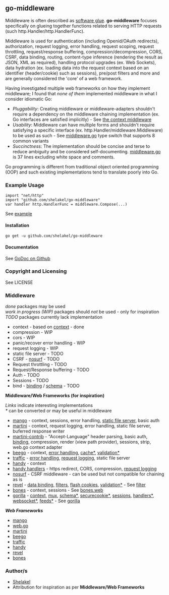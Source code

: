 ## go-middleware

Middleware is often described as [software glue](http://en.wikipedia.org/wiki/Middleware). **go-middleware** focuses specifically on glueing together functions related to serving HTTP requests (such http.Handler/http.HandlerFunc).  

Middleware is used for authentication (including Openid/OAuth redirects), authorization, request logging, error handling, request scoping, request throttling, request/response buffering, compression/decompression, CORS, CSRF, data binding, routing, content-type inference (rendering the result as JSON, XML as required), handling protocol upgrades (ex. Web Sockets), data hydration (ex. loading data into the request context based on an identifier (header/cookie) such as sessions), pre/post filters and more and are generally considered the 'core' of a web framework.

Having investigated multiple web frameworks on how they implement middleware; I found that *none of them* implemented middleware in what I consider idiomatic Go:

 * *Pluggability*: Creating middleware or middleware-adapters shouldn't require a dependency on the middleware chaining implementation (ex. Go interfaces are satisfied implicitly) - See [the context middleware](https://github.com/shelakel/go-middleware/blob/master/context/context.go)
 * *Usability*: Middleware can have multiple forms and shouldn't require satisfying a specific interface (ex. http.Handler/middleware.Middleware) to be used as such - See [middleware.go](https://github.com/shelakel/go-middleware/blob/master/middleware.go) type switch that supports 8 common variants
 * *Succinctness*: The implementation should be concise and terse to reduce ambiguity and be considered self-documenting. [middleware.go](https://github.com/shelakel/go-middleware/blob/master/middleware.go) is 37 lines excluding white space and comments.

Go programming is different from traditional object oriented programming (OOP) and such existing implementations tend to translate poorly into Go.

### Example Usage

    import "net/http"
    import "github.com/shelakel/go-middleware"
    var handler http.HandlerFunc = middleware.Compose(...)

See [example](https://github.com/shelakel/go-middleware/blob/master/example/example.go)

#### Installation

    go get -u github.com/shelakel/go-middleware 

#### Documentation
See [GoDoc on Github](http://godoc.org/github.com/shelakel/go-middleware)

### Copyright and Licensing
See LICENSE

### Middleware

*done* packages may be used  
*work in progress (WIP)* packages should *not* be used - only for inspiration  
*TODO* packages currently lack implementation  

 * context - based on [context](github.com/gorilla/context) - done
 * compression - WIP
 * cors - WIP
 * panic/recover error handling - WIP
 * request logging - WIP
 * static file server - TODO
 * CSRF - [nosurf](https://github.com/justinas/nosurf) - TODO
 * Request throttling - TODO
 * Request/Response buffering - TODO
 * Auth - TODO
 * Sessions - TODO
 * bind - [binding](https://github.com/codegangsta/martini-contrib/tree/master/binding) / [schema](http://www.gorillatoolkit.org/pkg/schema) - TODO

__Middleware/Web Frameworks (for inspiration)__

*Links* indicate interesting implementations  
*\** can be converted or may be useful in middleware

 * [mango](https://github.com/paulbellamy/mango) - context, sessions, error handling, [static file server](https://github.com/paulbellamy/mango/blob/master/static.go), basic auth
 * [martini](https://github.com/codegangsta/martini) - context, request logging, error handling, static file server, buferred response writer
 * [martini-contrib](https://github.com/codegangsta/martini-contrib) - "Accept-Language" header parsing, basic auth, [binding](https://github.com/codegangsta/martini-contrib/tree/master/binding), compression, render (view path provider), sessions, strip, web.go context adapter
 * [beego](https://github.com/astaxie/beego) - context, [error handling](https://github.com/astaxie/beego/blob/master/middleware/error.go), [cache*](https://github.com/astaxie/beego/tree/master/cache), [validation*](https://github.com/astaxie/beego/tree/master/validation)
 * [traffic](https://github.com/pilu/traffic) - [error handling](https://github.com/pilu/traffic/blob/master/show_errors_middleware.go), [request logging](https://github.com/pilu/traffic/blob/master/logger_middleware.go), static file server
 * [handy](https://github.com/go-web-framework/handy) - context
 * [handy handlers](https://github.com/streadway/handy) - https redirect, CORS, compression, [request logging](https://github.com/streadway/handy/tree/master/report)
 * [nosurf](https://github.com/justinas/nosurf) - CSRF middleware - can be used but not compatible for chaining as is
 * [revel](https://github.com/robfig/revel) - [data binding](https://github.com/robfig/revel/blob/master/binder.go), [filters](https://github.com/robfig/revel/blob/master/filter.go), [flash cookies](https://github.com/robfig/revel/blob/master/flash.go), [validation*](https://github.com/robfig/revel/blob/master/validation.go) - See [filter](https://github.com/robfig/revel/blob/master/filter.go)
 * [bones](https://github.com/peterskeide/bones) - context, sessions - See [bones.web](https://github.com/peterskeide/bones/tree/master/web)
 * [gorilla](https://github.com/gorilla/) - [context](https://github.com/gorilla/context), [mux](https://github.com/gorilla/mux), [schema*](https://github.com/gorilla/schema), [securecookie*](https://github.com/gorilla/securecookie), [sessions](https://github.com/gorilla/sessions), [handlers*](https://github.com/gorilla/handlers), [websocket*](https://github.com/gorilla/websocket), [feeds*](https://github.com/gorilla/feeds) - See [gorilla](https://github.com/gorilla/)

___Web Frameworks___

* [mango](https://github.com/paulbellamy/mango)
* [web.go](https://github.com/hoisie/web)
* [martini](https://github.com/codegangsta/martini)
* [beego](https://github.com/astaxie/beego)
* [traffic](https://github.com/pilu/traffic)
* [handy](https://github.com/go-web-framework/handy)
* [revel](https://github.com/robfig/revel)
* [bones](https://github.com/peterskeide/bones)

### Author/s

* [Shelakel](https://github.com/shelakel)
* Attribution for inspiration as per **Middleware/Web Frameworks**